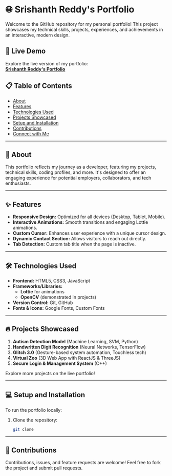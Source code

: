 # 🌐 **Srishanth Reddy's Portfolio**

Welcome to the GitHub repository for my personal portfolio! This project showcases my technical skills, projects, experiences, and achievements in an interactive, modern design.

## 🚀 **Live Demo**
Explore the live version of my portfolio:  
[**Srishanth Reddy's Portfolio**](https://kamleshbaheti.github.io/Portfolio)

## 📋 **Table of Contents**
- [About](#about)
- [Features](#features)
- [Technologies Used](#technologies-used)
- [Projects Showcased](#projects-showcased)
- [Setup and Installation](#setup-and-installation)
- [Contributions](#contributions)
- [Connect with Me](#connect-with-me)

---

## 📖 **About**
This portfolio reflects my journey as a developer, featuring my projects, technical skills, coding profiles, and more. It's designed to offer an engaging experience for potential employers, collaborators, and tech enthusiasts.

---

## ✨ **Features**
- **Responsive Design:** Optimized for all devices (Desktop, Tablet, Mobile).
- **Interactive Animations:** Smooth transitions and engaging Lottie animations.
- **Custom Cursor:** Enhances user experience with a unique cursor design.
- **Dynamic Contact Section:** Allows visitors to reach out directly.
- **Tab Detection:** Custom tab title when the page is inactive.

---

## 🛠️ **Technologies Used**
- **Frontend:** HTML5, CSS3, JavaScript
- **Frameworks/Libraries:** 
  - **Lottie** for animations
  - **OpenCV** (demonstrated in projects)
- **Version Control:** Git, GitHub
- **Fonts & Icons:** Google Fonts, Custom Fonts

---

## 🔥 **Projects Showcased**
1. **Autism Detection Model** (Machine Learning, SVM, Python)
2. **Handwritten Digit Recognition** (Neural Networks, TensorFlow)
3. **Glitch 3.0** (Gesture-based system automation, Touchless tech)
4. **Virtual Zoo** (3D Web App with ReactJS & ThreeJS)
5. **Secure Login & Management System** (C++)

Explore more projects on the live portfolio!

---

## 💻 **Setup and Installation**
To run the portfolio locally:
1. Clone the repository:
   ```bash
   git clone 
---


## 🤝 **Contributions**
Contributions, issues, and feature requests are welcome!
Feel free to fork the project and submit pull requests.
